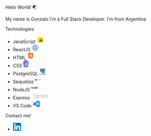 Hello World! 🌏

My name is Gonzalo
I'm a Full Stack Developer. I'm from Argentina

Technologies:

- JavaScript <img height="22" src="./javascript.png">
- ReactJS <img height="22" src="./React.png">
- HTML <img height="22" src="./html.png">
- CSS <img height="22" src="./CSS3.png">
- PostgreSQL <img height="22" src="./postSQL.png">
- Sequelize <img height="22" src="./seq.png">
- NodeJS <img height="22" src="./node.png">
- Express <img height="22" src="./express.png">
- VS Code <img height="22" src="./vs.png">

Contact me!

- <a href="https://www.linkedin.com/in/gonzalo-aveiro-03a3811a2/"> <img height="25" src="./link.png"> </a>

